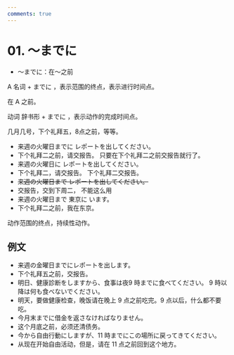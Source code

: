 ```yaml
---
comments: true
---
```


# 01. ～までに

- ～までに：在～之前

A 名词 + までに ，表示范围的终点，表示进行时间点。

在 A 之前。

动词 辞书形 + までに ，表示动作的完成时间点。

几月几号，下个礼拜五，8点之前，等等。

- 来週の火曜日までに レポートを出してください。
- 下个礼拜二之前，请交报告。    只要在下个礼拜二之前交报告就行了。
- 来週の火曜日に レポートを出してください。
- 下个礼拜二，请交报告。    下个礼拜二交报告。
- ~~来週の火曜日まで レポートを出してください。~~
- 交报告，交到下周二， 不能这么用
- 来週の火曜日まで 東京に います。
- 下个礼拜二之前，我在东京。

动作范围的终点，持续性动作。

## 例文

- 来週の金曜日までにレポートを出します。
- 下个礼拜五之前，交报告。
- 明日、健康診断をしますから、食事は夜9 時までに食べてください。 9 時以降は何も食べないでください。
- 明天，要做健康检查，晚饭请在晚上 9 点之前吃完。9 点以后，什么都不要吃。
- 今月末までに借金を返さなければなりません。
- 这个月底之前，必须还清债务。
- 今から自由行動にしますが、11 時までにこの場所に戻ってきてください。
- 从现在开始自由活动，但是，请在 11 点之前回到这个地方。


